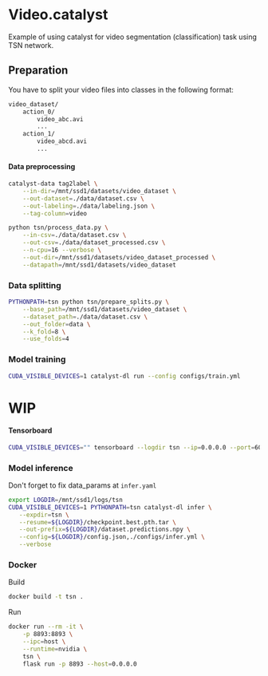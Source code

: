 # Video.catalyst
Example of using catalyst for video segmentation (classification) task using TSN network.

## Preparation
You have to split your video files into classes in the following format:
```bash
video_dataset/
    action_0/
        video_abc.avi
        ...
    action_1/
        video_abcd.avi
        ...
```
#### Data preprocessing

```bash
catalyst-data tag2label \
    --in-dir=/mnt/ssd1/datasets/video_dataset \
    --out-dataset=./data/dataset.csv \
    --out-labeling=./data/labeling.json \
    --tag-column=video
```

```bash
python tsn/process_data.py \
    --in-csv=./data/dataset.csv \
    --out-csv=./data/dataset_processed.csv \
    --n-cpu=16 --verbose \
    --out-dir=/mnt/ssd1/datasets/video_dataset_processed \
    --datapath=/mnt/ssd1/datasets/video_dataset
```

### Data splitting
```bash
PYTHONPATH=tsn python tsn/prepare_splits.py \
    --base_path=/mnt/ssd1/datasets/video_dataset \
    --dataset_path=./data/dataset.csv \
    --out_folder=data \
    --k_fold=8 \
    --use_folds=4
```
### Model training
```bash
CUDA_VISIBLE_DEVICES=1 catalyst-dl run --config configs/train.yml
```

# WIP
 
#### Tensorboard
```bash
CUDA_VISIBLE_DEVICES="" tensorboard --logdir tsn --ip=0.0.0.0 --port=6006
```

### Model inference
Don't forget to fix data_params at `infer.yaml`

```bash
export LOGDIR=/mnt/ssd1/logs/tsn
CUDA_VISIBLE_DEVICES=1 PYTHONPATH=tsn catalyst-dl infer \
   --expdir=tsn \
   --resume=${LOGDIR}/checkpoint.best.pth.tar \
   --out-prefix=${LOGDIR}/dataset.predictions.npy \
   --config=${LOGDIR}/config.json,./configs/infer.yml \
   --verbose
 ```

### Docker 
Build
```bash
docker build -t tsn .
```

Run
```bash
docker run --rm -it \
    -p 8893:8893 \
    --ipc=host \
    --runtime=nvidia \
    tsn \
    flask run -p 8893 --host=0.0.0.0
```
